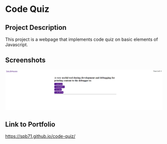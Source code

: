 # Code Quiz

## Project Description

This project is a webpage that implements code quiz on basic elements of Javascript.

## Screenshots

![code-quiz-screenshot](./assets/code-quiz.PNG)

## Link to Portfolio

https://spb71.github.io/code-quiz/
